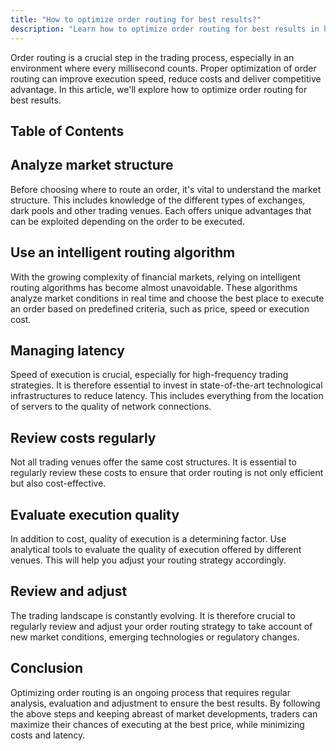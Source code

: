 ```yaml
---
title: "How to optimize order routing for best results?"
description: "Learn how to optimize order routing for best results in high-speed trading environments. Analyze market structures, use intelligent routing algorithms, manage latency, review costs, evaluate execution quality, and regularly adjust your strategy. Properly executed, these steps can improve execution speed, reduce costs, and provide a competitive advantage."
---
```




Order routing is a crucial step in the trading process, especially in an environment where every millisecond counts. Proper optimization of order routing can improve execution speed, reduce costs and deliver competitive advantage. In this article, we'll explore how to optimize order routing for best results.


## Table of Contents

## Analyze market structure

Before choosing where to route an order, it's vital to understand the market structure. This includes knowledge of the different types of exchanges, dark pools and other trading venues. Each offers unique advantages that can be exploited depending on the order to be executed.

## Use an intelligent routing algorithm

With the growing complexity of financial markets, relying on intelligent routing algorithms has become almost unavoidable. These algorithms analyze market conditions in real time and choose the best place to execute an order based on predefined criteria, such as price, speed or execution cost.

## Managing latency

Speed of execution is crucial, especially for high-frequency trading strategies. It is therefore essential to invest in state-of-the-art technological infrastructures to reduce latency. This includes everything from the location of servers to the quality of network connections.

## Review costs regularly

Not all trading venues offer the same cost structures. It is essential to regularly review these costs to ensure that order routing is not only efficient but also cost-effective.

## Evaluate execution quality

In addition to cost, quality of execution is a determining factor. Use analytical tools to evaluate the quality of execution offered by different venues. This will help you adjust your routing strategy accordingly.

## Review and adjust

The trading landscape is constantly evolving. It is therefore crucial to regularly review and adjust your order routing strategy to take account of new market conditions, emerging technologies or regulatory changes.

## Conclusion

Optimizing order routing is an ongoing process that requires regular analysis, evaluation and adjustment to ensure the best results. By following the above steps and keeping abreast of market developments, traders can maximize their chances of executing at the best price, while minimizing costs and latency.
